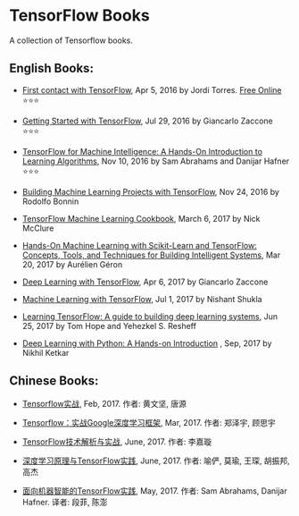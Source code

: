 # TensorFlow Books
A collection of Tensorflow books.

## English Books:

- [First contact with TensorFlow](), Apr 5, 2016 by Jordi Torres. [Free Online](http://jorditorres.org/first-contact-with-tensorflow/) :star::star::star:

- [Getting Started with TensorFlow](), Jul 29, 2016 by Giancarlo Zaccone :star::star::star:

- [TensorFlow for Machine Intelligence: A Hands-On Introduction to Learning Algorithms](), Nov 10, 2016 by Sam Abrahams and Danijar Hafner :star::star::star:

- [Building Machine Learning Projects with TensorFlow](), Nov 24, 2016 by Rodolfo Bonnin

- [TensorFlow Machine Learning Cookbook](), March 6, 2017 by Nick McClure

- [Hands-On Machine Learning with Scikit-Learn and TensorFlow: Concepts, Tools, and Techniques for Building Intelligent Systems](), Mar 20, 2017 by Aurélien Géron

- [Deep Learning with TensorFlow](), Apr 6, 2017 by Giancarlo Zaccone

- [Machine Learning with TensorFlow](http://www.tensorflowbook.com), Jul 1, 2017 by Nishant Shukla

- [Learning TensorFlow: A guide to building deep learning systems](), Jun 25, 2017 by Tom Hope and Yehezkel S. Resheff

- [Deep Learning with Python: A Hands-on Introduction](https://machinelearningmastery.com/deep-learning-with-python/)
, Sep, 2017 by Nikhil Ketkar 


## Chinese Books:

- [Tensorflow实战](https://book.douban.com/subject/26974266/), Feb, 2017. 作者: 黄文坚, 唐源

- [Tensorflow：实战Google深度学习框架](https://github.com/Bjoux2), Mar, 2017. 作者: 郑泽宇, 顾思宇

- [TensorFlow技术解析与实战](https://book.douban.com/subject/27055214/), June, 2017. 作者: 李嘉璇

- [深度学习原理与TensorFlow实践](https://book.douban.com/subject/27038400/), June, 2017. 作者: 喻俨, 莫瑜, 王琛, 胡振邦, 高杰 

- [面向机器智能的TensorFlow实践](https://book.douban.com/subject/27031750/), May, 2017. 作者: Sam Abrahams, Danijar Hafner. 译者: 段菲, 陈澎
